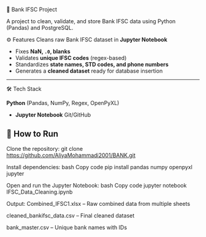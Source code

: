 🏦 Bank IFSC Project

A project to clean, validate, and store Bank IFSC data using Python (Pandas) and PostgreSQL.

⚙️ Features
Cleans raw Bank IFSC dataset in **Jupyter Notebook**
  - Fixes **NaN, `.0`, blanks**
  - Validates **unique IFSC codes** (regex-based)
  - Standardizes **state names, STD codes, and phone numbers**
- Generates a **cleaned dataset** ready for database insertion
---
🛠️ Tech Stack

 **Python** (Pandas, NumPy, Regex, OpenPyXL)
- **Jupyter Notebook**
Git/GitHub
## 🚀 How to Run


 Clone the repository:
 git clone https://github.com/AliyaMohammadi2001/BANK.git



Install dependencies:
bash
Copy code
pip install pandas numpy openpyxl jupyter

Open and run the Jupyter Notebook:
bash
Copy code
jupyter notebook IFSC_Data_Cleaning.ipynb

Output:
Combined_IFSC1.xlsx – Raw combined data from multiple sheets

cleaned_bankifsc_data.csv – Final cleaned dataset

bank_master.csv – Unique bank names with IDs



